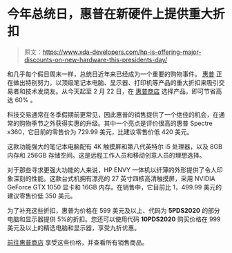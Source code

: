 # 今年总统日，惠普在新硬件上提供重大折扣

> 原文：<https://www.xda-developers.com/hp-is-offering-major-discounts-on-new-hardware-this-presidents-day/>

和几乎每个假日周末一样，总统日近年来已经成为一个重要的购物事件。 [惠普](https://stackmedia.io?pub_id=1937&utm_source=2a5b0cv4421&utm_medium=1a0b0cp228&utm_term=scsf-364486&utm_content=100-a0x1P000004N8e0) 正在做出特别努力，以顶级笔记本电脑、显示器、打印机等产品的重大折扣来吸引交易者和技术发烧友。从今天起至 2 月 22 日，在 [惠普商店](https://stackmedia.io?pub_id=1937&utm_source=2a5b0cv4421&utm_medium=1a0b0cp228&utm_term=scsf-364486&utm_content=100-a0x1P000004N8e0) 选择产品，即可节省高达 60% 。

科技交易通常在冬季假期前更常见，因此惠普的销售提供了一个绝佳的机会，在通常的购物季节之外获得实惠的升级。其中一个亮点是评价很高的惠普 Spectre x360，它目前的零售价为 729.99 美元，比建议零售价低 420 美元。

这款功能强大的笔记本电脑配有 4K 触摸屏和第八代英特尔 i5 处理器，以及 8GB 内存和 256GB 存储空间。这是远程工作人员和移动创意人员的理想选择。

对于那些寻求更强大功能的人来说，HP ENVY 一体机以纤薄的外形提供了令人印象深刻的性能。这款台式机拥有漂亮的 27 英寸四核高清触摸屏，采用 NVIDIA GeForce GTX 1050 显卡和 16GB 内存。在销售中，它目前比 1，499.99 美元的建议零售价低 350 美元。

为了补充这些折扣，惠普为价格在 599 美元及以上、代码为 **5PDS2020** 的部分电脑和显示器提供 5%的折扣。您还可以使用代码 **10PDS2020** 购买价格在 999 美元及以上的精选电脑和显示器，享受九折优惠。

[前往惠普商店](https://stackmedia.io?pub_id=1937&utm_source=2a5b0cv4421&utm_medium=1a0b0cp228&utm_term=scsf-364486&utm_content=100-a0x1P000004N8e0) 享受这些价格，并查看所有销售商品。